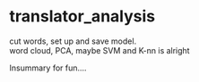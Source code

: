 # translator_analysis  
cut words, set up and save model.  
word cloud, PCA,  maybe SVM and K-nn is alright   

Insummary for fun....  
